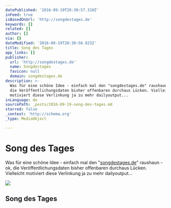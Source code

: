 ```yaml
---
datePublished: '2016-09-19T20:30:57.310Z'
inFeed: true
isBasedOnUrl: 'http://songdestages.de'
keywords: []
related: []
author: []
via: {}
dateModified: '2016-09-19T20:30:56.923Z'
title: Song des Tages
app_links: []
publisher:
  url: 'http://songdestages.de'
  name: Songdestages
  favicon: null
  domain: songdestages.de
description: >-
  Was für eine schöne Idee - einfach mal den "songdestages.de" raushaun - ok,
  die Veröffentlichungsdaten bisher offenbaren durchaus Lücken. Vielleicht
  motiviert diese Verlinkung ja zu mehr dailyoutput...
inLanguage: de
sourcePath: _posts/2016-09-19-song-des-tages.md
starred: false
_context: 'http://schema.org'
_type: MediaObject

---
```

# Song des Tages

Was für eine schöne Idee - einfach mal den "[songdestages.de][0]" raushaun - ok, die Veröffentlichungsdaten bisher offenbaren durchaus Lücken.   
Vielleicht motiviert diese Verlinkung ja zu mehr dailyoutput...

<article style=""><img src="https://s3-us-west-2.amazonaws.com/the-grid-img/p/a1f4a3016e825996fd57001d4f62a979bb0d9630.jpg" /><h1>Song des Tages</h1></article>



[0]: http://songdestages.de/